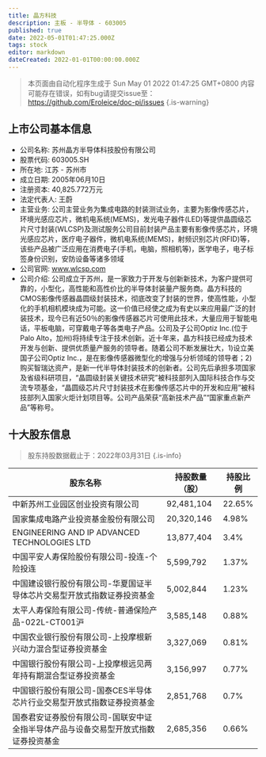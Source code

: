 ```yaml
---
title: 晶方科技
description: 主板 - 半导体 - 603005
published: true
date: 2022-05-01T01:47:25.000Z
tags: stock
editor: markdown
dateCreated: 2022-01-01T00:00:00.000Z
---
```


> 本页面由自动化程序生成于 Sun May 01 2022 01:47:25 GMT+0800
> 内容可能存在错误，如有bug请提交issue至：https://github.com/Eroleice/doc-pi/issues
{.is-warning}

## 上市公司基本信息
- 公司名称: 苏州晶方半导体科技股份有限公司
- 股票代码: 603005.SH
- 所在地: 江苏 - 苏州市
- 成立日期: 2005年06月10日
- 注册资本: 40,825.772万元
- 法定代表人: 王蔚
- 主营业务: 公司主营业务为集成电路的封装测试业务，主要为影像传感芯片，环境光感应芯片，微机电系统(MEMS)，发光电子器件(LED)等提供晶圆级芯片尺寸封装(WLCSP)及测试服务公司目前封装产品主要有影像传感芯片，环境光感应芯片，医疗电子器件，微机电系统(MEMS)，射频识别芯片(RFID)等，该些产品被广泛应用在消费电子(手机，电脑，照相机等)，医学电子，电子标签身份识别，安防设备等诸多领域
- 公司官网: www.wlcsp.com
- 公司介绍: 公司成立于苏州，是一家致力于开发与创新新技术，为客户提供可靠的，小型化，高性能和高性价比的半导体封装量产服务商。晶方科技的CMOS影像传感器晶圆级封装技术，彻底改变了封装的世界，使高性能，小型化的手机相机模块成为可能。这一价值已经使之成为有史以来应用最广泛的封装技术，现今已有近50％的影像传感器芯片可使用此技术，大量应用于智能电话，平板电脑，可穿戴电子等各类电子产品。公司及子公司Optiz Inc.(位于Palo Alto，加州)将持续专注于技术创新。近十年来，晶方科技已经成为技术开发与创新、提供优质量产服务的领导者。随着公司不断发展壮大，1)设立美国子公司Optiz Inc.，是在影像传感器微型化的增强与分析领域的领导者；2)购买智瑞达资产，是新一代半导体封装技术的创新者。公司先后承担多项国家及省级科研项目，“晶圆级封装关键技术研究”被科技部列入国际科技合作与交流专项基金，“晶圆级芯片尺寸封装技术在影像传感芯片中的开发和应用”被科技部列入国家火炬计划项目等。公司产品荣获“高新技术产品”“国家重点新产品”等称号。


## 十大股东信息
> 股东持股数据截止于：2022年03月31日
{.is-info}

| 股东名称 | 持股数量（股） | 持股比例 |
| --- | --- | --- |
| 中新苏州工业园区创业投资有限公司 | 92,481,104 | 22.65% |
| 国家集成电路产业投资基金股份有限公司 | 20,320,146 | 4.98% |
| ENGINEERING AND IP ADVANCED TECHNOLOGIES LTD | 13,877,404 | 3.4% |
| 中国平安人寿保险股份有限公司-投连-个险投连 | 5,599,792 | 1.37% |
| 中国建设银行股份有限公司-华夏国证半导体芯片交易型开放式指数证券投资基金 | 5,002,844 | 1.23% |
| 太平人寿保险有限公司-传统-普通保险产品-022L-CT001沪 | 3,585,148 | 0.88% |
| 中国农业银行股份有限公司-上投摩根新兴动力混合型证券投资基金 | 3,327,069 | 0.81% |
| 中国银行股份有限公司-上投摩根远见两年持有期混合型证券投资基金 | 3,156,997 | 0.77% |
| 中国银行股份有限公司-国泰CES半导体芯片行业交易型开放式指数证券投资基金 | 2,851,768 | 0.7% |
| 国泰君安证券股份有限公司-国联安中证全指半导体产品与设备交易型开放式指数证券投资基金 | 2,685,356 | 0.66% |





